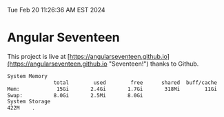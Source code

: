 Tue Feb 20 11:26:36 AM EST 2024

# Angular Seventeen


This project is live at [https://angularseventeen.github.io](https://angularseventeen.github.io "Seventeen!") thanks to Github.

```bash
System Memory
               total        used        free      shared  buff/cache   available
Mem:            15Gi       2.4Gi       1.7Gi       318Mi        11Gi        12Gi
Swap:          8.0Gi       2.5Mi       8.0Gi
System Storage
422M	.
```

